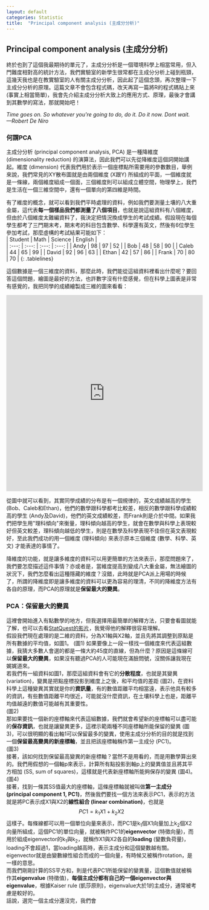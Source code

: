 ```yaml
---
layout: default
categories: Statistic
title:  "Principal component analysis (主成分分析)"
---  
```

## Principal component analysis (主成分分析)   
終於也到了這個我最期待的單元了，主成分分析是一個環境科學上相當常用，但入門難度相對高的統計方法，我們實驗室的新學生很常都在主成分分析上碰到瓶頸，這幾天我也是在教實驗室的人有關主成分分析，因此起了這個念頭，再次整理一下主成分分析的原理。這篇文章不會包含程式碼，改天再寫一篇將R的程式碼貼上來 (事實上相當簡單)，我會先介紹主成分分析大致上的應用方式、原理，最後才會講到其數學的寫法，那就開始吧！  
  
*Time goes on. So whatever you're going to do, do it. Do it now. Dont wait.   
&mdash;Robert De Niro*   
  
### 何謂PCA   
主成分分析 (principal component analysis, PCA) 是一種降維度 (dimensionality reduction) 的演算法，因此我們可以先從降維度這個詞開始講起。維度 (dimension) 代表我們用於表示一個座標點所需要用的參數數目，舉例來說，我們常見的XY散布圖就是由兩個維度 (X跟Y) 所組成的平面，一個維度就是一條線，兩個維度組成一個面，三個維度則可以組成立體空間，物理學上，我們是生活在一個三維空間中，還有一個單向的第四維是時間。  
  
有了維度的概念，就可以看到我們平時處理的資料，例如我們要測量土壤的八大重金屬，這代表**每一個樣品我們都測量了八個項目**，也就是說這組資料有八個維度，但由於八個維度太難編資料了，我決定把情況換成學生的考試成績。假設現在每個學生都考了三門期末考，期末考的科目包含數學、科學還有英文，然後有6位學生參加考試，那麼虛構的考試結果可能如下：  
| Student | Math | Science | English |  
| :---: | :---: | :---: | :---: |
| Andy | 98 | 97 | 52 | 
| Bob | 48 | 58 | 90 |
| Caleb | 44 | 65 | 99 |
| David | 92 | 96 | 63 |
| Ethan | 42 | 57 | 86 |
| Frank | 70 | 80 | 70 |
{: .tablelines}  
  
這個數據是一個三維度的資料，那麼此時，我們能從這組資料裡看出什麼呢？要回答這個問題，繪圖是最好的方法，也許數字沒有什麼感覺，但在科學上圖表是非常有感覺的，我把同學的成績繪製成三維的圖來看看：  
<iframe src="https://lloydychuang.github.io/assets/pca.html" width="520" height="520" frameborder="0" scrolling="no"></iframe>  
  
從圖中就可以看到，其實同學成績的分布是有一個規律的，英文成績越高的學生 (Bob、Caleb和Ethan)，他們的數學跟科學都考比較差，相反的數學跟科學成績較高的學生 (Andy及David)，他們的英文成績較差，而Frank則是介於中間。如果我們把學生用"理科傾向"來衡量，理科傾向越高的學生，就會在數學與科學上表現較好但英文較差，理科傾向越低的學生，則是在數學及科學表現不佳但在英文表現較好，至此我們成功的用一個維度 (理科傾向) 來表示原本三個維度 (數學、科學、英文) 才能表達的事情了。  
  
降維度的功能，就是讓多維度的資料可以用更簡單的方法來表示，那麼問題來了，我們要怎麼描述這件事情？亦或者是，當維度提高到變成八大重金屬，無法繪圖的狀況下，我們怎麼看出這種隱藏的維度？沒錯，此時就是PCA派上用場的時候了，所謂的降維度即是讓多維度的資料可以更為容易的理清，不同的降維度方法有各自的原理，而PCA的原理就是**保留最大的變異**。  
  
### PCA：保留最大的變異  
這裡會開始進入有點數學的地方，但我選擇用最簡單的解釋方法，只要會看圖就能了解，也可以去看<a href="https://www.youtube.com/watch?v=FgakZw6K1QQ" target="_blank">StatQuest的影片</a>，我覺得他的解釋很容易理解。  
假設我們現在處理的是二維的資料，分為X1軸與X2軸，並且先將其調整到原點是所有數據的平均值，如圖1。 
(圖1)
如果要像上一段一樣找一個維度來代表這組數據，我猜大多數人會選的都是一條大約45度的直線，但為什麼？原因是這條線可以**保留最大的變異**，如果沒有聽過PCA的人可能現在滿臉問號，沒關係讓我現在娓娓道來。  
若我們有一組資料如圖1，那麼這組資料會有它的**分散程度**，也就是其變異 (variation)，變異是把點座標投影到維度上之後，和平均值的差距 (圖2)，在資料科學上這種變異其實就是你的**資訊量**，有的數值距離平均相當遠，表示他具有較多的資訊，有些數值距離平均很近，可能就沒什麼資訊，在土壤科學上也是，距離平均值越遠的數值可能越有其重要性。  
(圖2)  
那如果要找一個新的座標軸來代表這組數據，我們就會希望新的座標軸可以盡可能的**保存資訊**，也就是讓變異更多，這裡示範兩種不同座標軸所能保留的變異 (圖3)，可以很明顯的看出軸1可以保留最多的變異，使用主成分分析的目的就是找到一個**保留最高變異的新座標軸**，並且把該座標軸稱作第一主成分 (PC1)。  
(圖3)  
接著，該如何找到保留最高變異的新座標軸？當然不是用看的，而是用數學算出來的。我們用假想的一個軸p來表示，計算所有點投影到軸p上的變異值並且將其平方相加 (SS, sum of squares)，這樣就是代表新座標軸所能夠保存的變異 (圖4)。  
(圖4)  
接著，找到一條其SS值最大的座標軸，這條座標軸就被叫做**第一主成分 (principal component 1, PC1)**，然後我們要找一個方法來表示PC1，表示的方法就是將PC表示成X1與X2的**線性組合 (linear combination)**，也就是$$PC1 = k_1 X1+k_2 X2$$這樣子。每條線都可以用一個單位向量來表示，而PC1是k<sub>1</sub>個X1向量加上k<sub>2</sub>個X2向量所組成，這個PC1的單位向量，就被稱作PC1的**eigenvector** (特徵向量)，而用於組成eigenvector的k<sub>1</sub>與k<sub>2</sub>，就稱作X1與X2各自的**loading** (變數負荷量)，loading不會超過1，當loading越高時，表示主成分和這個變數越有關。eigenvector就是由變數線性組合而成的一個向量，有時候又被稱作rotation，是一樣的意思。  
而我們剛剛計算的SS平方和，則是代表PC1所能保留的變異量，這個數值就被稱作其**eigenvalue** (特徵值)，**每個主成分都有自己的一個eigenvector與eigenvalue**，根據Kaiser rule (凱莎原則)，eigenvalue大於1的主成分，通常被考慮是較好的。  
話說，選完一個主成分還沒完，我們會



